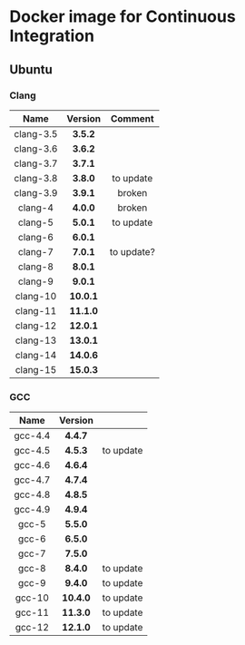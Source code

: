 # Docker image for Continuous Integration

## Ubuntu

### Clang

|    Name    |   Version   |  Comment  |
|:----------:|:-----------:|:---------:|
| clang-3.5  |  **3.5.2**  |           |
| clang-3.6  |  **3.6.2**  |           |
| clang-3.7  |  **3.7.1**  |           |
| clang-3.8  |  **3.8.0**  | to update |
| clang-3.9  |  **3.9.1**  |  broken   |
|  clang-4   |  **4.0.0**  |  broken   |
|  clang-5   |  **5.0.1**  | to update |
|  clang-6   |  **6.0.1**  |           |
|  clang-7   |  **7.0.1**  | to update?|
|  clang-8   |  **8.0.1**  |           |
|  clang-9   |  **9.0.1**  |           |
|  clang-10  | **10.0.1**  |           |
|  clang-11  | **11.1.0**  |           |
|  clang-12  | **12.0.1**  |           |
|  clang-13  | **13.0.1**  |           |
|  clang-14  | **14.0.6**  |           |
|  clang-15  | **15.0.3**  |           |

### GCC

|   Name    |   Version   |            |
|:---------:|:-----------:|:----------:|
|  gcc-4.4  |  **4.4.7**  |            |
|  gcc-4.5  |  **4.5.3**  | to update  |
|  gcc-4.6  |  **4.6.4**  |            |
|  gcc-4.7  |  **4.7.4**  |            |
|  gcc-4.8  |  **4.8.5**  |            |
|  gcc-4.9  |  **4.9.4**  |            |
|   gcc-5   |  **5.5.0**  |            |
|   gcc-6   |  **6.5.0**  |            |
|   gcc-7   |  **7.5.0**  |            |
|   gcc-8   |  **8.4.0**  | to update  |
|   gcc-9   |  **9.4.0**  | to update  |
|  gcc-10   | **10.4.0**  | to update  |
|  gcc-11   | **11.3.0**  | to update  |
|  gcc-12   | **12.1.0**  | to update  |
